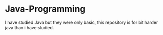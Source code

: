 # Java-Programming
I have studied Java but they were only basic, this repository is for bit harder java than i have studied.
